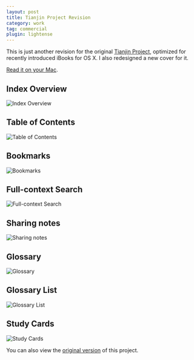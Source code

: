 ```yaml
---
layout: post
title: Tianjin Project Revision
category: work
tag: commercial
plugin: lightense
---
```


This is just another revision for the original <a href="/work/tianjin-project/">Tianjin Project</a>, optimized for recently introduced iBooks for OS X. I also redesigned a new cover for it.

<p class="download">
  <a href="https://itunes.apple.com/us/book/tianjin/id1050471618?mt=13">Read it on your Mac</a>.
</p>

<h2>Index Overview</h2>
<p class="screenshot-mac"><img src="{{ site.file }}/tianjin-revision-el-capitan-01.jpg" alt="Index Overview"></p>

<h2>Table of Contents</h2>
<p class="screenshot-mac"><img src="{{ site.file }}/tianjin-revision-el-capitan-02.jpg" alt="Table of Contents"></p>

<h2>Bookmarks</h2>
<p class="screenshot-mac"><img src="{{ site.file }}/tianjin-revision-el-capitan-03.jpg" alt="Bookmarks"></p>

<h2>Full-context Search</h2>
<p class="screenshot-mac"><img src="{{ site.file }}/tianjin-revision-el-capitan-04.jpg" alt="Full-context Search"></p>

<h2>Sharing notes</h2>
<p class="screenshot-mac"><img src="{{ site.file }}/tianjin-revision-el-capitan-05.jpg" alt="Sharing notes"></p>

<h2>Glossary</h2>
<p class="screenshot-mac"><img src="{{ site.file }}/tianjin-revision-el-capitan-06.jpg" alt="Glossary"></p>

<h2>Glossary List</h2>
<p class="screenshot-mac"><img src="{{ site.file }}/tianjin-revision-el-capitan-07.jpg" alt="Glossary List"></p>

<h2>Study Cards</h2>
<p class="screenshot-mac"><img src="{{ site.file }}/tianjin-revision-el-capitan-08.jpg" alt="Study Cards"></p>

<p class="note">You can also view the <a href="/work/tianjin-project/">original version</a> of this project.</p>
